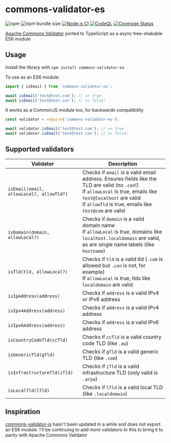 # commons-validator-es

![npm](https://img.shields.io/npm/v/commons-validator-es)
![npm bundle size](https://img.shields.io/bundlephobia/min/commons-validator-es)
[![Node.js CI](https://github.com/iandrewt/commons-validator-es/actions/workflows/node.js.yml/badge.svg)](https://github.com/iandrewt/commons-validator-es/actions/workflows/node.js.yml)
[![CodeQL](https://github.com/iandrewt/commons-validator-es/actions/workflows/codeql-analysis.yml/badge.svg)](https://github.com/iandrewt/commons-validator-es/actions/workflows/codeql-analysis.yml)
[![Coverage Status](https://coveralls.io/repos/github/iandrewt/commons-validator-es/badge.svg)](https://coveralls.io/github/iandrewt/commons-validator-es)

[Apache Commons Validator](https://commons.apache.org/proper/commons-validator/)
ported to TypeScript as a async tree-shakable ES6 module

## Usage

Install the library with `npm install commons-validator-es`

To use as an ES6 module:

```ts
import { isEmail } from 'commons-validator-es';

await isEmail('test@test.com'); // => true
await isEmail('test@test.con'); // => false!
```

It works as a CommonJS module too, for backwards compatibility

```ts
const validator = require('commons-validator-es');

await validator.isEmail('test@test.com'); // => true
await validator.isEmail('test@test.con'); // => false!
```

## Supported validators

| Validator                                | Description                                                                                                                                                                                                              |
|------------------------------------------|--------------------------------------------------------------------------------------------------------------------------------------------------------------------------------------------------------------------------|
| `isEmail(email, allowLocal?, allowTld?)` | Checks if `email` is a valid email address. Ensures fields like the TLD are valid (no `.con`!)<br>If `allowLocal` is true, emails like `test@localhost` are valid<br>If `allowTld` is true, emails like `test@com` are valid |
| `isDomain(domain, allowLocal?)`          | Checks if `domain` is a valid domain name<br>If `allowLocal` is true, domains like `localhost.localdomain` are valid, as are single name labels (like `hostname`)                                                          |
| `isTld(tld, allowLocal?)`                | Checks if `tld` is a valid tld (`.com` is allowed but `.con` is not, for example)<br>If `allowLocal` is true, tlds like `localdomain` are valid                                                                            |
| `isIpAddress(address)`                   | Checks if `address` is a valid IPv4 or IPv6 address                                                                                                                                                                      |
| `isIpv4Address(address)`                 | Checks if `address` is a valid IPv4 address                                                                                                                                                                              |
| `isIpv6Address(address)`                 | Checks if `address` is a valid IPv6 address                                                                                                                                                                              |
| `isCountryCodeTld(ccTld)`                | Checks if `ccTld` is a valid country code TLD (like `.au`)                                                                                                                                                               |
| `isGenericTld(gTld)`                     | Checks if `gTld` is a valid generic TLD (like `.com`)                                                                                                                                                                    |
| `isInfrastructureTld(iTld)`              | Checks if `iTld` is a valid infrastructure TLD (only valid is `.arpa`)                                                                                                                                                   |
| `isLocalTld(lTld)`                       | Checks if `lTld` is a valid local TLD (like `.localdomain`)                                                                                                                                                              |

## Inspiration

[commons-validator-js](https://github.com/wix/commons-validator-js)
hasn't been updated in a while and does not export an ES6 module.
I'll be continuing to add more validators to this to bring it to parity with
Apache Commons Validator
